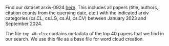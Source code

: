 Find our dataset arxiv-0924 [here](https://drive.google.com/file/d/12e8SU49Tx2mbQ3PMrHFzWR5VR1yejifU/view?usp=sharing). This includes all papers (title, authors, citation counts from the querying date, etc.) with the indicated arxiv categories (cs.CL, cs.LG, cs.AI, cs.CV) between January 2023 and September 2024.

The file `top_40.xlsx` contains metadata of the top 40 papers that we find in our search. We use this file as a base file for word cloud creation.
